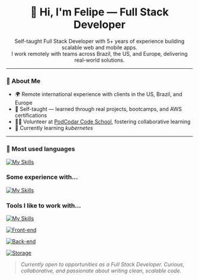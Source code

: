 <h1 align="center">👋 Hi, I'm Felipe — Full Stack Developer</h1>

<p align="center">
  Self-taught Full Stack Developer with 5+ years of experience building scalable web and mobile apps.<br>
  I work remotely with teams across Brazil, the US, and Europe, delivering real-world solutions.
</p>

---

### 🚀 About Me

- 🌍 Remote international experience with clients in the US, Brazil, and Europe  
- 🧠 Self-taught — learned through real projects, bootcamps, and AWS certifications  
- 🧑‍🏫 Volunteer at [PodCodar Code School](https://podcodar.org), fostering collaborative learning  
- 🌱 Currently learning *kubernetes*
---

### 🧰 Most used languages
[![My Skills](https://skillicons.dev/icons?i=ts,js,ruby)]()


### Some experience with...
[![My Skills](https://skillicons.dev/icons?i=python,c)]()

### Tools I like to work with...
[![My Skills](https://skillicons.dev/icons?i=linux,git,github,neovim,bash)]()

[![Front-end](https://skillicons.dev/icons?i=react,next,tailwind,jest,selenium,nextjs)]()

[![Back-end](https://skillicons.dev/icons?i=deno,nodejs,nest,aws,terraform,docker,kubernetes,redis,rails)]()

[![Storage](https://skillicons.dev/icons?i=postgres,redis,dynamodb,mongo,sqlite)]()

> *Currently open to opportunities as a Full Stack Developer. Curious, collaborative, and passionate about writing clean, scalable code.*
